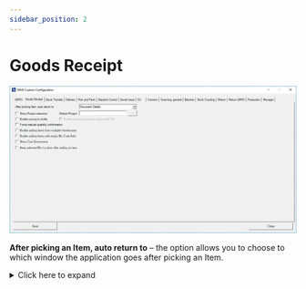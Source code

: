```yaml
---
sidebar_position: 2
---
```


# Goods Receipt

![Goods Receipt](./media/custom-configuration-goods-receipt.webp)

**After picking an Item, auto return to** – the option allows you to choose to which window the application goes after picking an Item.
    <details>
    <summary>Click here to expand</summary>
    <div>
    **Main Document Workflow**

    ![Quantity](./media/goods-receipt/main-document-workflow.png)

    **Item Details WorkFlow**
    
    ![Quantity](./media/goods-receipt/item-details-workflow.png)
    </div>
    </details>

**Show Project selection** – choosing this option results in displaying the Project Selection form before the Remarks form when creating a document (to which it is required to add receiving Items).
    <details>
    <summary>Click here to expand</summary>
    <div>
    ![Document Details](./media/goods-receipt/show-project-selection.png)
    </div>
    </details>

**Default Project** – if a default project is chosen, clicking the right arrow icon on the Project selection form is possible. A default project set up here will be chosen automatically.
     <details>
    <summary>Click here to expand</summary>
    <div>
    ![Default Project](./media/goods-receipt/goods%20receipt-default-project.png)
    </div>
    </details>

**Enable saving to drafts** – allows saving documents as document drafts.

    <details>
    <summary>Click here to expand</summary>
    <div>

    By default, this option is turned off. In this case, the Remarks windows look like this:

        ![Draft](./media/goods-receipt/gr-remarks.png)

    
    When the option is turned on, a new option is added (highlighted in the screenshot below):

        ![Draft](./media/goods-receipt/gr-remarks-01.png)
    </div>
    </details>

**Enable saving documents when drafts ON** – allows deciding on the Remarks form whether to save a transaction as a document or a document draft.

    <details>
    <summary>Click here to expand</summary>
    <div>
        When the option is checked, two function buttons are available:

        ![Draft](./media/goods-receipt/gr-drafts-on.png)
    </div>
    </details>

**Force manual quantity confirmation** – with this option checked, it is required to manually confirm previously set up quantity (scanning a barcode does not confirm it automatically)

**Enable adding Items from multiple Warehouses** – if the option is checked, adding Items from different Warehouses is possible, and the Warehouse window will be displayed during the transaction.
    {/*
    <details>
    <summary>Click here to expand</summary>
    <div>
    ![Document Details](./media/goods-receipt/document-details-02.png) ![Warehouse](./media/goods-receipt/warehouse-02.png)
    </div>
    </details>
    */}

**Enable adding Items with empty Bin Code field** – it allows to add Items without Bin Code to a Warehouse with Bin Locations. An Item with an empty Bin Code will be assigned to the first available bin if enabled.
    {/*
    <details>
    <summary>Click here to expand</summary>
    <div>
        ![Warehouse](./media/goods-receipt/warehouse-01.png) ![Supplier Selection](./media/goods-receipt/supplier-selection.png) ![Document Details](./media/goods-receipt/document-details-01.png) ![New Item](./media/goods-receipt/new-item.png) ![Quantity](./media/goods-receipt/quantity-02.png)
    </div>
    </details>
    */}

**Show Cost Dimensions** – checking this checkbox adds a button (next to the Back button) on the Quantity form that leads to the Cost Dimensions form.

**Keep selected Bin Location after adding an item** – after picking an Item, the Bin Location field will not be cleared (keeping the same Bin Location).
